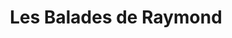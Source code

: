 ---
title: "Les Balades de Raymond"
url: /etaples/les-balades-de-raymond/
shop: location de stockage
---